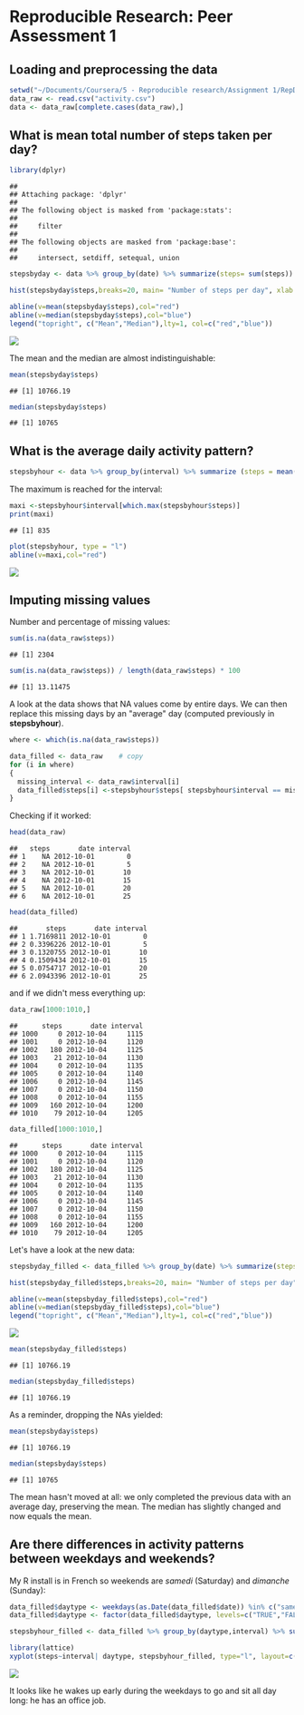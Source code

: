 # Reproducible Research: Peer Assessment 1


## Loading and preprocessing the data


```r
setwd("~/Documents/Coursera/5 - Reproducible research/Assignment 1/RepData_PeerAssessment1")
data_raw <- read.csv("activity.csv")
data <- data_raw[complete.cases(data_raw),]
```

## What is mean total number of steps taken per day?


```r
library(dplyr)
```

```
## 
## Attaching package: 'dplyr'
## 
## The following object is masked from 'package:stats':
## 
##     filter
## 
## The following objects are masked from 'package:base':
## 
##     intersect, setdiff, setequal, union
```

```r
stepsbyday <- data %>% group_by(date) %>% summarize(steps= sum(steps))

hist(stepsbyday$steps,breaks=20, main= "Number of steps per day", xlab = "Steps")

abline(v=mean(stepsbyday$steps),col="red")
abline(v=median(stepsbyday$steps),col="blue")
legend("topright", c("Mean","Median"),lty=1, col=c("red","blue"))
```

![](PA1_template_files/figure-html/unnamed-chunk-2-1.png) 

The mean and the median are almost indistinguishable:

```r
mean(stepsbyday$steps)
```

```
## [1] 10766.19
```

```r
median(stepsbyday$steps)
```

```
## [1] 10765
```

## What is the average daily activity pattern?


```r
stepsbyhour <- data %>% group_by(interval) %>% summarize (steps = mean(steps))
```

The maximum is reached for the interval:

```r
maxi <-stepsbyhour$interval[which.max(stepsbyhour$steps)]
print(maxi)
```

```
## [1] 835
```

```r
plot(stepsbyhour, type = "l")
abline(v=maxi,col="red")
```

![](PA1_template_files/figure-html/unnamed-chunk-5-1.png) 

## Imputing missing values
Number and percentage of missing values:

```r
sum(is.na(data_raw$steps))
```

```
## [1] 2304
```

```r
sum(is.na(data_raw$steps)) / length(data_raw$steps) * 100
```

```
## [1] 13.11475
```

A look at the data shows that NA values come by entire days. We can then replace this missing days by an "average" day (computed previously in **stepsbyhour**).


```r
where <- which(is.na(data_raw$steps))

data_filled <- data_raw    # copy
for (i in where)
{
  missing_interval <- data_raw$interval[i]
  data_filled$steps[i] <-stepsbyhour$steps[ stepsbyhour$interval == missing_interval ]
}
```

Checking if it worked:

```r
head(data_raw)
```

```
##   steps       date interval
## 1    NA 2012-10-01        0
## 2    NA 2012-10-01        5
## 3    NA 2012-10-01       10
## 4    NA 2012-10-01       15
## 5    NA 2012-10-01       20
## 6    NA 2012-10-01       25
```

```r
head(data_filled)
```

```
##       steps       date interval
## 1 1.7169811 2012-10-01        0
## 2 0.3396226 2012-10-01        5
## 3 0.1320755 2012-10-01       10
## 4 0.1509434 2012-10-01       15
## 5 0.0754717 2012-10-01       20
## 6 2.0943396 2012-10-01       25
```
and if we didn't mess everything up:

```r
data_raw[1000:1010,]
```

```
##      steps       date interval
## 1000     0 2012-10-04     1115
## 1001     0 2012-10-04     1120
## 1002   180 2012-10-04     1125
## 1003    21 2012-10-04     1130
## 1004     0 2012-10-04     1135
## 1005     0 2012-10-04     1140
## 1006     0 2012-10-04     1145
## 1007     0 2012-10-04     1150
## 1008     0 2012-10-04     1155
## 1009   160 2012-10-04     1200
## 1010    79 2012-10-04     1205
```

```r
data_filled[1000:1010,]
```

```
##      steps       date interval
## 1000     0 2012-10-04     1115
## 1001     0 2012-10-04     1120
## 1002   180 2012-10-04     1125
## 1003    21 2012-10-04     1130
## 1004     0 2012-10-04     1135
## 1005     0 2012-10-04     1140
## 1006     0 2012-10-04     1145
## 1007     0 2012-10-04     1150
## 1008     0 2012-10-04     1155
## 1009   160 2012-10-04     1200
## 1010    79 2012-10-04     1205
```

Let's have a look at the new data:

```r
stepsbyday_filled <- data_filled %>% group_by(date) %>% summarize(steps= sum(steps))

hist(stepsbyday_filled$steps,breaks=20, main= "Number of steps per day", xlab = "Steps")

abline(v=mean(stepsbyday_filled$steps),col="red")
abline(v=median(stepsbyday_filled$steps),col="blue")
legend("topright", c("Mean","Median"),lty=1, col=c("red","blue"))
```

![](PA1_template_files/figure-html/unnamed-chunk-10-1.png) 

```r
mean(stepsbyday_filled$steps)
```

```
## [1] 10766.19
```

```r
median(stepsbyday_filled$steps)
```

```
## [1] 10766.19
```
As a reminder, dropping the NAs yielded:

```r
mean(stepsbyday$steps)
```

```
## [1] 10766.19
```

```r
median(stepsbyday$steps)
```

```
## [1] 10765
```

The mean hasn't moved at all: we only completed the previous data with an average day, preserving the mean.
The median has slightly changed and now equals the mean.


## Are there differences in activity patterns between weekdays and weekends?

My R install is in French so weekends are *samedi* (Saturday) and *dimanche* (Sunday):

```r
data_filled$daytype <- weekdays(as.Date(data_filled$date)) %in% c("samedi","dimanche")
data_filled$daytype <- factor(data_filled$daytype, levels=c("TRUE","FALSE"),label=c("weekend","weekday"))
```



```r
stepsbyhour_filled <- data_filled %>% group_by(daytype,interval) %>% summarize (steps = mean(steps))

library(lattice)
xyplot(steps~interval| daytype, stepsbyhour_filled, type="l", layout=c(1,2))
```

![](PA1_template_files/figure-html/unnamed-chunk-13-1.png) 

It looks like he wakes up early during the weekdays to go and sit all day long: he has an office job.

